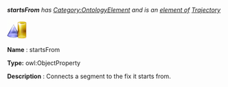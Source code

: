 ___startsFrom__ 
 has
 [Category:OntologyElement](../../Category/OntologyElement "Category:OntologyElement") 
 and is an
 [element of](../../Property/ElementOf "Property:ElementOf") 
[Trajectory](../../Submissions/Trajectory "Submissions:Trajectory")_




  





[![ObjectProperty](../images/thumb/c/c3/ObjectProperty.gif/45px-ObjectProperty.gif)](../../Image/ObjectProperty.gif "ObjectProperty")


__Name__ 
 : startsFrom
 



__Type:__ 
 owl:ObjectProperty
 



__Description__ 
 : Connects a segment to the fix it starts from.